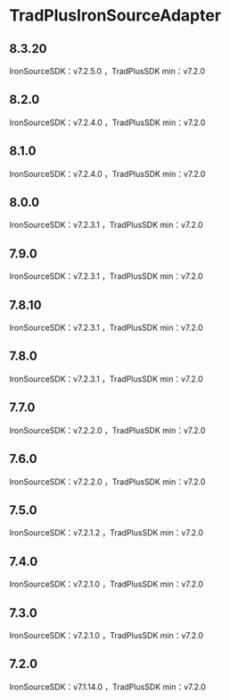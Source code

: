 # TradPlusIronSourceAdapter

## 8.3.20

IronSourceSDK：v7.2.5.0 ，TradPlusSDK min：v7.2.0

## 8.2.0

IronSourceSDK：v7.2.4.0 ，TradPlusSDK min：v7.2.0

## 8.1.0

IronSourceSDK：v7.2.4.0 ，TradPlusSDK min：v7.2.0

## 8.0.0

IronSourceSDK：v7.2.3.1 ，TradPlusSDK min：v7.2.0

## 7.9.0

IronSourceSDK：v7.2.3.1 ，TradPlusSDK min：v7.2.0

## 7.8.10

IronSourceSDK：v7.2.3.1 ，TradPlusSDK min：v7.2.0

## 7.8.0

IronSourceSDK：v7.2.3.1 ，TradPlusSDK min：v7.2.0

## 7.7.0

IronSourceSDK：v7.2.2.0 ，TradPlusSDK min：v7.2.0

## 7.6.0

IronSourceSDK：v7.2.2.0 ，TradPlusSDK min：v7.2.0

## 7.5.0

IronSourceSDK：v7.2.1.2 ，TradPlusSDK min：v7.2.0

## 7.4.0

IronSourceSDK：v7.2.1.0 ，TradPlusSDK min：v7.2.0

## 7.3.0

IronSourceSDK：v7.2.1.0 ，TradPlusSDK min：v7.2.0

## 7.2.0

IronSourceSDK：v7.1.14.0 ，TradPlusSDK min：v7.2.0
